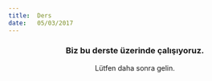 ```yaml
---
title:  Ders
date:   05/03/2017
---
```


### <center>Biz bu derste üzerinde çalışıyoruz.</center>
<center>Lütfen daha sonra gelin.</center>